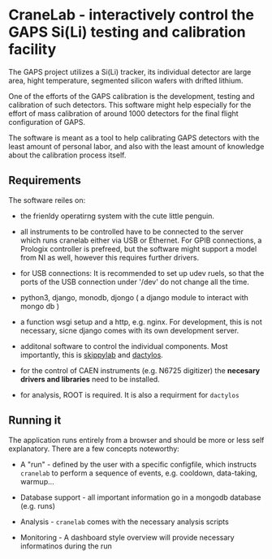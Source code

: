 # CraneLab - interactively control the GAPS Si(Li) testing and calibration facility

The GAPS project utilizes a Si(Li) tracker, its individual detector are large area, hight temperature, segmented silicon wafers with drifted lithium.

One of the efforts of the GAPS calibration is the development, testing and calibration of such detectors. This software might help especially for the effort of mass calibration of around 1000 detectors for the final flight configuration of GAPS.

The software is meant as a tool to help calibrating GAPS detectors with the least amount of personal labor, and also with the least amount of knowledge about the calibration process itself.

## Requirements

The software reiles on:

* the frienldy operatirng system with the cute little penguin.

* all instruments to be controlled have to be connected to the server which runs cranelab either via USB or Ethernet. For GPIB connections, a Prologix controller is prefreed, but the software might support a model from NI as well, however this requires further drivers.

* for USB connections: It is recommended to set up udev ruels, so that the ports of the USB connection under '/dev' do not change all the time.

* python3, django, monodb, djongo ( a django module to interact with mongo db )

* a function wsgi setup and a http, e.g. nginx. For development, this is not necessary, sicne django comes with its own development server.

* additonal software to control the individual components. Most importantly, this is [skippylab](https://github.com/achim1/skippylab) and [dactylos](https://github.com/achim1/dactylos). 

* for the control of CAEN instruments (e.g. N6725 digitizer) the **necesary drivers and libraries** need to be installed.

* for analysis, ROOT is required. It is also a requirment for `dactylos`

## Running it

The application runs entirely from a browser and should be more or less self explanatory. There are a few concepts noteworthy:

* A "run" - defined by the user with a specific configfile, which instructs `cranelab` to perform a sequence of events, e.g. cooldown, data-taking, warmup...

* Database support - all important information go in a mongodb database (e.g. runs)

* Analysis - `cranelab` comes with the necessary analysis scripts

* Monitoring - A dashboard style overview will provide necessary informatinos during the run 

